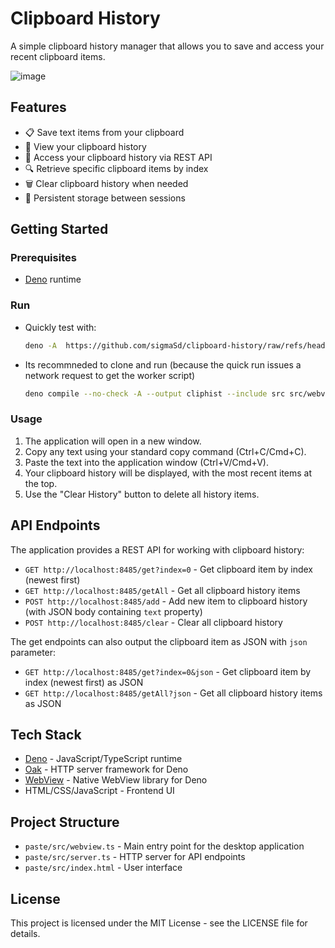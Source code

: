 # Clipboard History

A simple clipboard history manager that allows you to save and access your recent clipboard items.

![image](https://github.com/user-attachments/assets/d9cbabcb-2aba-4845-bfc9-8f2a7c664784)

## Features

- 📋 Save text items from your clipboard
- 📜 View your clipboard history
- 🔄 Access your clipboard history via REST API
- 🔍 Retrieve specific clipboard items by index
- 🗑️ Clear clipboard history when needed
- 💾 Persistent storage between sessions

## Getting Started

### Prerequisites

- [Deno](https://deno.com/) runtime

### Run

- Quickly test with:
   ```bash
   deno -A  https://github.com/sigmaSd/clipboard-history/raw/refs/heads/master/src/webview.ts
   ```

- Its recommneded to clone and run (because the quick run issues a network request to get the worker script)
   ```bash
  deno compile --no-check -A --output cliphist --include src src/webview.ts # or deno run or deno install
   ```

### Usage

1. The application will open in a new window.
2. Copy any text using your standard copy command (Ctrl+C/Cmd+C).
3. Paste the text into the application window (Ctrl+V/Cmd+V).
4. Your clipboard history will be displayed, with the most recent items at the top.
5. Use the "Clear History" button to delete all history items.

## API Endpoints

The application provides a REST API for working with clipboard history:

- `GET http://localhost:8485/get?index=0` - Get clipboard item by index (newest first)
- `GET http://localhost:8485/getAll` - Get all clipboard history items
- `POST http://localhost:8485/add` - Add new item to clipboard history (with JSON body containing `text` property)
- `POST http://localhost:8485/clear` - Clear all clipboard history

The get endpoints can also output the clipboard item as JSON with `json` parameter:

- `GET http://localhost:8485/get?index=0&json` - Get clipboard item by index (newest first) as JSON
- `GET http://localhost:8485/getAll?json` - Get all clipboard history items as JSON

## Tech Stack

- [Deno](https://deno.com/) - JavaScript/TypeScript runtime
- [Oak](https://jsr.io/@oak/oak) - HTTP server framework for Deno
- [WebView](https://jsr.io/@webview/webview) - Native WebView library for Deno
- HTML/CSS/JavaScript - Frontend UI

## Project Structure

- `paste/src/webview.ts` - Main entry point for the desktop application
- `paste/src/server.ts` - HTTP server for API endpoints
- `paste/src/index.html` - User interface

## License

This project is licensed under the MIT License - see the LICENSE file for details.
